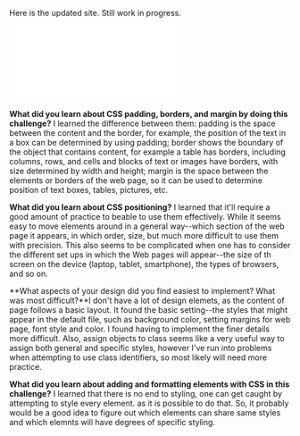 
Here is the updated site. Still work in progress. ![blog index page](blog.template.html)

**What did you learn about CSS padding, borders, and margin by doing this challenge?**
I learned the difference between them: padding is the space between the content and the border, for example, the position of the text in a box can be determined by using padding; border shows the boundary of the object that contains content, for example a table has borders, including columns, rows, and cells and blocks of text or images have borders, with size determined by width and height; margin is the space between the elements or borders of the web page, so it can be used to determine position of text boxes, tables, pictures, etc.

**What did you learn about CSS positioning?**
I learned that it'll require a good amount of practice to beable to use them effectively. While it seems easy to move elements around in a general way--which section of the web page it appears, in which order, size, but much more difficult to use them with precision. This also seems to be complicated when one has to consider the different set ups in which the Web pages will appear--the size of th screen on the device (laptop, tablet, smartphone), the types of browsers, and so on.

**What aspects of your design did you find easiest to implement? What was most difficult?**I don't have a lot of design elemets, as the content of page follows a basic layout. It found the basic setting--the styles that might appear in the default file, such as background color, setting margins for web page, font style and color. I found having to implement the finer details more difficult. Also, assign objects to class seems like a very useful way to assign both general and specific styles, however I've run into problems when attempting to use class identifiers, so most likely will need more practice.


**What did you learn about adding and formatting elements with CSS in this challenge?**
I learned that there is no end to styling, one can get caught by attempting to style every element. as it is possible to do that. So, it probably would be a good idea to figure out which elements can share same styles and which elemnts will have degrees of specific styling.
